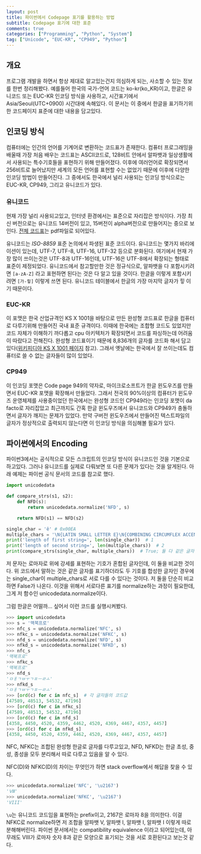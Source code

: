 ```yaml
---
layout: post
title: 파이썬에서 Codepage 표기를 활용하는 방법
subtitle: Codepage 표기에 대한 표준
comments: true
categories: ["Programming", "Python", "System"]
tag: ["Unicode", "EUC-KR", "CP949", "Python"]
---
```


## 개요

프로그램 개발을 하면서 항상 제대로 알고있는건지 의심하게 되는, 사소할 수 있는 정보를 한번 정리해봤다. 예를들어 한국의 국가-언어 코드는 ko-kr(ko_KR)이고, 한글은 유니코드 또는 EUC-KR 인코딩 방식을 사용하고, 시간표기에서 Asia/Seoul(UTC+0900) 시간대에 속해있다. 이 문서는 이 중에서 한글을 표기하기위한 코드페이지 표준에 대한 내용을 담고있다.

## 인코딩 방식

컴퓨터에는 인간의 언어를 기계어로 변환하는 코드표가 존재한다. 컴퓨터 프로그래밍을 배울때 가장 처음 배우는 코드표는 ASCII코드로, 128비트 안에서 알파뱃과 일상생활에서 사용되는 특수기호들을 표현하기 위해 만들어졌다. 이후에 여러언어로 확장되면서 256비트로 늘어났지만 세계의 모든 언어를 표현할 수는 없었기 때문에 이후에 다양한 인코딩 방법이 만들어진다. 그 중에서도 한국에서 널리 사용되는 인코딩 방식으로는 EUC-KR, CP949, 그리고 유니코드가 있다.

### 유니코드

현재 가장 널리 사용되고있고, 인터넷 환경에서는 표준으로 자리잡은 방식이다. 가장 최신 버전으로는 유니코드 14버전이 있고, 15버전이 alpha버전으로 만들어지는 중으로 보인다. [전체 코드표](https://www.unicode.org/Public/14.0.0/charts/CodeCharts.pdf)는 pdf파일로 되어있다.

유니코드는 _ISO-8859_ 표준 논의에서 파생된 표준 코드이다. 유니코드는 몇가지 바리에이션이 있는데, UTF-7, UTF-8, UTF-16, UTF-32 등으로 분화된다. 여기에서 현재 가장 많이 쓰이는것은 UTF-8과 UTF-16인데, UTF-16은 UTF-8에서 확장되는 형태로 표준이 제정되었다. 유니코드에서 참고할만한 것은 정규식으로, 알파뱃을 다 포함시키려면 `[a-zA-Z]` 라고 표현하면 된다는 것은 다 알고 있을 것이다. 한글을 이렇게 포함시키려면 `[가-힣]` 이렇게 쓰면 된다. 유니코드 테이블에서 한글의 가장 마지막 글자가 힣 이기 때문이다.

### EUC-KR

이 포맷은 한국 산업규격인 KS X 1001을 바탕으로 만든 완성형 코드표로 한글을 컴퓨터로 다루기위해 만들어진 국내 표준 규격이다. 이때에 한국에는 조합형 코드도 있었지만 코드 자체가 이해하기 까다롭고 cpu 아키텍처가 확장되면서 코드를 파싱하는데 어려움이 따랐다고 전해진다. 완성형 코드표이기 때문에 8,836개의 글자를 코드화 해서 담고있다([위키피디아 KS X 1001 페이지](https://ko.wikipedia.org/wiki/KS_X_1001) 참고). 그래서 옛날에는 한국에서 잘 쓰이는데도 컴퓨터로 쓸 수 없는 글자들이 많이 있었다.

### CP949

이 인코딩 포맷은 Code page 949의 약자로, 마이크로소프트가 한글 윈도우즈를 만들면서 EUC-KR 포맷을 확장해서 만들었다. 그래서 전국의 90%이상의 컴퓨터가 윈도우즈 운영체제를 사용중이었던 한국에서는 완성형 코드인 CP949라는 인코딩 포맷이 da facto로 자리잡았고 최근까지도 간혹 한글 윈도우즈에서 유니코드와 CP949가 충돌하면서 글자가 깨지는 문제가 있었다. 만약 구버전 윈도우즈에서 만들어진 텍스트파일의 글자가 정상적으로 출력되지 않는다면 이 인코딩 방식을 의심해볼 필요가 있다.

## 파이썬에서의 Encoding

파이썬3에서는 공식적으로 모든 스크립트의 인코딩 방식이 유니코드인 것을 기본으로 하고있다. 그러나 유니코드를 실제로 다뤄보면 또 다른 문제가 있다는 것을 알게된다. 아래 예제는 파이썬 공식 문서의 코드를 참고로 했다.

``` python
import unicodedata

def compare_strs(s1, s2):
    def NFD(s):
        return unicodedata.normalize('NFD', s)

    return NFD(s1) == NFD(s2)

single_char = 'ê' # 0x00EA
multiple_chars = '\N{LATIN SMALL LETTER E}\N{COMBINING CIRCUMFLEX ACCENT}'  # 0x0065 0x0302
print('length of first string=', len(single_char))  # 1
print('length of second string=', len(multiple_chars))  # 2
print(compare_strs(single_char, multiple_chars))  # True; 둘 다 같은 글자.
```

저 문자는 로마자로 위에 강세를 표현하는 기호가 혼합된 글자인데, 이 둘을 비교한 것이다. 위 코드에서 말하는 것은 같은 글자를 표기하더라도 두 기호를 합성한 글자인 경우에는 single_char이 multiple_chars로 서로 다를 수 있다는 것이다. 저 둘을 단순히 비교하면 False가 나온다. 이것을 위해서 서로다른 표기를 normalize하는 과정이 필요한데, 그게 저 함수인 unicodedata.normalize이다.

그럼 한글은 어떨까… 싶어서 이런 코드를 실행시켜봤다.

``` python
>>> import unicodedata
>>> s = '맥북프로'
>>> nfc_s = unicodedata.normalize('NFC', s)
>>> nfkc_s = unicodedata.normalize('NFKC', s)
>>> nfd_s = unicodedata.normalize('NFD', s)
>>> nfkd_s = unicodedata.normalize('NFKD', s)
>>> nfc_s
'맥북프로'
>>> nfkc_s
'맥북프로'
>>> nfd_s
'ㅁㅐㄱㅂㅜㄱㅍㅡㄹㅗ'
>>> nfkd_s
'ㅁㅐㄱㅂㅜㄱㅍㅡㄹㅗ'
>>> [ord(c) for c in nfc_s]  # 각 글자들의 코드값
[47589, 48513, 54532, 47196]
>>> [ord(c) for c in nfkc_s]
[47589, 48513, 54532, 47196]
>>> [ord(c) for c in nfd_s]
[4358, 4450, 4520, 4359, 4462, 4520, 4369, 4467, 4357, 4457]
>>> [ord(c) for c in nfkd_s]
[4358, 4450, 4520, 4359, 4462, 4520, 4369, 4467, 4357, 4457]
```

NFC, NFKC는 조합된 완성형 한글로 글자를 다루고있고, NFD, NFKD는 한글 초성, 중성, 종성을 모두 분리해서 따로 다루고 있음을 알 수 있다.

NFC(D)와 NFKC(D)의 차이는 무엇인가 하면 stack overflow에서 해답을 찾을 수 있다.

``` python
>>> unicodedata.normalize('NFC', '\u2167')
'Ⅷ'
>>> unicodedata.normalize('NFKC', '\u2167')
'VIII'
```

`\u`는 유니코드 코드임을 표현하는 prefix이고, 2167은 로마자 8을 의미한다. 이걸 NFKC로 normalize하면 저 조합을 알파뱃 V,  알파뱃 I, 알파뱃 I, 알파뱃 I 이렇게 따로 분해해버린다. 파이썬 문서에서는 compatibility equivalence 이라고 되어있는데, 아무래도 VIII가 로마자 숫자 8과 같은 모양으로 표기되는 것을 서로 호환된다고 보는것 같다.
